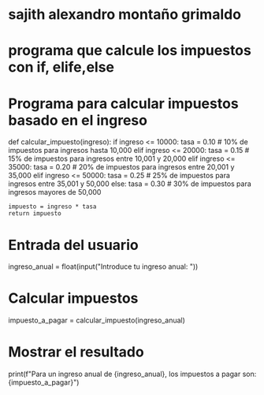 # sajith alexandro montaño grimaldo
# programa que calcule los impuestos con if, elife,else

# Programa para calcular impuestos basado en el ingreso

def calcular_impuesto(ingreso):
    if ingreso <= 10000:
        tasa = 0.10  # 10% de impuestos para ingresos hasta 10,000
    elif ingreso <= 20000:
        tasa = 0.15  # 15% de impuestos para ingresos entre 10,001 y 20,000
    elif ingreso <= 35000:
        tasa = 0.20  # 20% de impuestos para ingresos entre 20,001 y 35,000
    elif ingreso <= 50000:
        tasa = 0.25  # 25% de impuestos para ingresos entre 35,001 y 50,000
    else:
        tasa = 0.30  # 30% de impuestos para ingresos mayores de 50,000

    impuesto = ingreso * tasa
    return impuesto

# Entrada del usuario
ingreso_anual = float(input("Introduce tu ingreso anual: "))

# Calcular impuestos
impuesto_a_pagar = calcular_impuesto(ingreso_anual)

# Mostrar el resultado
print(f"Para un ingreso anual de {ingreso_anual}, los impuestos a pagar son: {impuesto_a_pagar}")
